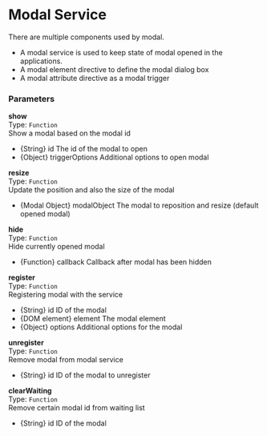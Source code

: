 
Modal Service
===
There are multiple components used by modal.  
- A modal service is used to keep state of modal opened in the applications.  
- A modal element directive to define the modal dialog box  
- A modal attribute directive as a modal trigger  
  
### Parameters
**show**  
Type: `Function`  
Show a modal based on the modal id  
- {String} id The id of the modal to open  
- {Object} triggerOptions Additional options to open modal  
  
**resize**  
Type: `Function`  
Update the position and also the size of the modal  
- {Modal Object} modalObject The modal to reposition and resize (default opened modal)  
  
**hide**  
Type: `Function`  
Hide currently opened modal  
- {Function} callback Callback after modal has been hidden  
  
**register**  
Type: `Function`  
Registering modal with the service  
- {String} id ID of the modal  
- {DOM element} element The modal element  
- {Object} options Additional options for the modal  
  
**unregister**  
Type: `Function`  
Remove modal from modal service  
- {String} id ID of the modal to unregister  
  
**clearWaiting**  
Type: `Function`  
Remove certain modal id from waiting list  
- {String} id ID of the modal  
  

